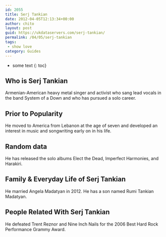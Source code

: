 ```yaml
---
id: 2055
title: Serj Tankian
date: 2012-04-05T12:13:34+00:00
author: chito
layout: post
guid: https://ukdataservers.com/serj-tankian/
permalink: /04/05/serj-tankian
tags:
 - show love
category: Guides
---
```


* some text
{: toc}
          
          
## Who is  Serj Tankian
                  
                  
                  
Armenian-American heavy metal singer and activist who sang lead vocals in the band System of a Down and who has pursued a solo career.
                  
                
                
                
## Prior to Popularity 
                  
                  
                  
He moved to America from Lebanon at the age of seven and developed an interest in music and songwriting early on in his life.
                  
                
                
                
## Random data 
                  
                  
                  
He has released the solo albums Elect the Dead, Imperfect Harmonies, and Harakiri.
                  
                
                
                
## Family & Everyday Life of Serj Tankian
                  
                  
                  
He married Angela Madatyan in 2012. He has a son named Rumi Tankian Madatyan.
                  
                
                
                
## People Related With  Serj Tankian
                  
                  
                  
He defeated Trent Reznor and Nine Inch Nails for the 2006 Best Hard Rock Performance Grammy Award.
                  
                
              
            
          
          
          
    
    
  
